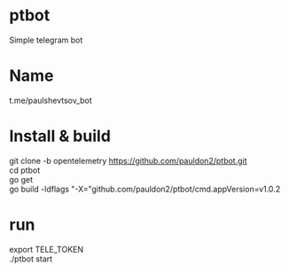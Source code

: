 # ptbot

Simple telegram bot

# Name
t.me/paulshevtsov_bot

# Install & build
git clone -b opentelemetry https://github.com/pauldon2/ptbot.git \
cd ptbot\
go get\
go build -ldflags "-X="github.com/pauldon2/ptbot/cmd.appVersion=v1.0.2

# run
export TELE_TOKEN\
./ptbot start

